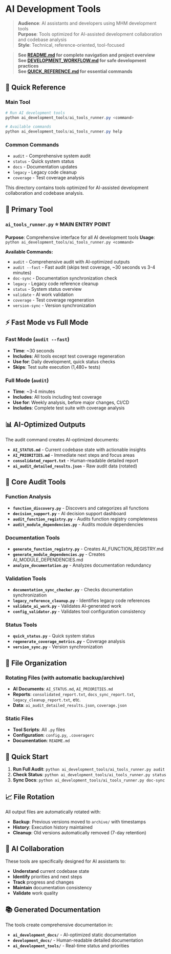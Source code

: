 # AI Development Tools

> **Audience**: AI assistants and developers using MHM development tools  
> **Purpose**: Tools optimized for AI-assisted development collaboration and codebase analysis  
> **Style**: Technical, reference-oriented, tool-focused

> **See [README.md](../README.md) for complete navigation and project overview**  
> **See [DEVELOPMENT_WORKFLOW.md](../DEVELOPMENT_WORKFLOW.md) for safe development practices**  
> **See [QUICK_REFERENCE.md](../QUICK_REFERENCE.md) for essential commands**

## 🚀 Quick Reference

### **Main Tool**
```powershell
# Run AI development tools
python ai_development_tools/ai_tools_runner.py <command>

# Available commands
python ai_development_tools/ai_tools_runner.py help
```

### **Common Commands**
- `audit` - Comprehensive system audit
- `status` - Quick system status
- `docs` - Documentation updates
- `legacy` - Legacy code cleanup
- `coverage` - Test coverage analysis

This directory contains tools optimized for AI-assisted development collaboration and codebase analysis.

## 🎯 Primary Tool

### `ai_tools_runner.py` ⭐ **MAIN ENTRY POINT**
**Purpose**: Comprehensive interface for all AI development tools
**Usage**: `python ai_development_tools/ai_tools_runner.py <command>`

**Available Commands:**
- `audit` - Comprehensive audit with AI-optimized outputs
- `audit --fast` - Fast audit (skips test coverage, ~30 seconds vs 3-4 minutes)
- `doc-sync` - Documentation synchronization check
- `legacy` - Legacy code reference cleanup
- `status` - System status overview
- `validate` - AI work validation
- `coverage` - Test coverage regeneration
- `version-sync` - Version synchronization

## ⚡ Fast Mode vs Full Mode

### **Fast Mode** (`audit --fast`)
- **Time**: ~30 seconds
- **Includes**: All tools except test coverage regeneration
- **Use for**: Daily development, quick status checks
- **Skips**: Test suite execution (1,480+ tests)

### **Full Mode** (`audit`)
- **Time**: ~3-4 minutes  
- **Includes**: All tools including test coverage
- **Use for**: Weekly analysis, before major changes, CI/CD
- **Includes**: Complete test suite with coverage analysis

## 📊 AI-Optimized Outputs

The audit command creates AI-optimized documents:
- **`AI_STATUS.md`** - Current codebase state with actionable insights
- **`AI_PRIORITIES.md`** - Immediate next steps and focus areas
- **`consolidated_report.txt`** - Human-readable detailed report
- **`ai_audit_detailed_results.json`** - Raw audit data (rotated)

## 🔧 Core Audit Tools

### Function Analysis
- **`function_discovery.py`** - Discovers and categorizes all functions
- **`decision_support.py`** - AI decision support dashboard
- **`audit_function_registry.py`** - Audits function registry completeness
- **`audit_module_dependencies.py`** - Audits module dependencies

### Documentation Tools
- **`generate_function_registry.py`** - Creates AI_FUNCTION_REGISTRY.md
- **`generate_module_dependencies.py`** - Creates AI_MODULE_DEPENDENCIES.md
- **`analyze_documentation.py`** - Analyzes documentation redundancy

### Validation Tools
- **`documentation_sync_checker.py`** - Checks documentation synchronization
- **`legacy_reference_cleanup.py`** - Identifies legacy code references
- **`validate_ai_work.py`** - Validates AI-generated work
- **`config_validator.py`** - Validates tool configuration consistency

### Status Tools
- **`quick_status.py`** - Quick system status
- **`regenerate_coverage_metrics.py`** - Coverage analysis
- **`version_sync.py`** - Version synchronization

## 📁 File Organization

### Rotating Files (with automatic backup/archive)
- **AI Documents**: `AI_STATUS.md`, `AI_PRIORITIES.md`
- **Reports**: `consolidated_report.txt`, `docs_sync_report.txt`, `legacy_cleanup_report.txt`, etc.
- **Data**: `ai_audit_detailed_results.json`, `coverage.json`

### Static Files
- **Tool Scripts**: All `.py` files
- **Configuration**: `config.py`, `.coveragerc`
- **Documentation**: `README.md`

## 🚀 Quick Start

1. **Run Full Audit**: `python ai_development_tools/ai_tools_runner.py audit`
2. **Check Status**: `python ai_development_tools/ai_tools_runner.py status`
3. **Sync Docs**: `python ai_development_tools/ai_tools_runner.py doc-sync`

## 📈 File Rotation

All output files are automatically rotated with:
- **Backup**: Previous versions moved to `archive/` with timestamps
- **History**: Execution history maintained
- **Cleanup**: Old versions automatically removed (7-day retention)

## 🤖 AI Collaboration

These tools are specifically designed for AI assistants to:
- **Understand** current codebase state
- **Identify** priorities and next steps
- **Track** progress and changes
- **Maintain** documentation consistency
- **Validate** work quality

## 📚 Generated Documentation

The tools create comprehensive documentation in:
- **`ai_development_docs/`** - AI-optimized static documentation
- **`development_docs/`** - Human-readable detailed documentation
- **`ai_development_tools/`** - Real-time status and priorities
